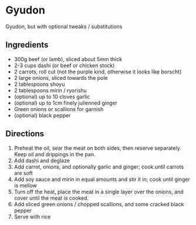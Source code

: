 # Gyudon

Gyudon, but with optional tweaks / substitutions

## Ingredients

* 300g beef (or lamb), sliced about 5mm thick
* 2-3 cups dashi (or beef or chicken stock)
* 2 carrots, roll cut (not the purple kind, otherwise it looks like borscht)
* 2 large onions, sliced towards the pole
* 2 tablespoons shoyu
* 2 tablespoons mirin / ryorishu
* (optional) up to 10 cloves garlic
* (optional) up to 1cm finely julienned ginger
* Green onions or scallions for garnish
* (optional) black pepper

## Directions

1. Preheat the oil, sear the meat on both sides, then reserve separately. Keep oil and drippings in the pan.
2. Add dashi and deglaze
3. Add carrot, onions, and optionally garlic and ginger; cook until carrots are soft
4. Add soy sauce and mirin in equal amounts and stir it in; cook until ginger is mellow
5. Turn off the heat, place the meat in a single layer over the onions, and cover until the meat is cooked.
6. Add sliced green onions / chopped scallions, and some cracked black pepper
7. Serve with rice
